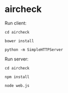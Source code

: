 aircheck
=======


Run client:

`cd aircheck`

`bower install`

`python -m SimpleHTTPServer`


Run server:

`cd aircheck`

`npm install`

`node web.js`

